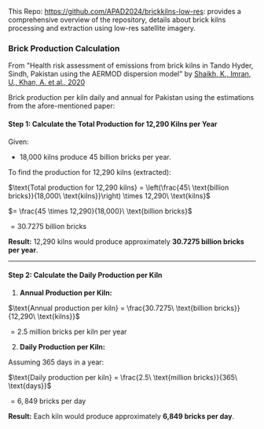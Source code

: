 This Repo: https://github.com/APAD2024/brickkilns-low-res: provides a comprehensive overview of the repository, details about brick kilns processing and extraction using low-res satellite imagery. 

### Brick Production Calculation

From "Health risk assessment of emissions from brick kilns in Tando Hyder, Sindh, Pakistan using the AERMOD dispersion model" by [Shaikh, K., Imran, U., Khan, A. et al., 2020](https://rdcu.be/dQtaj)

Brick production per kiln daily and annual for Pakistan using the estimations from the afore-mentioned paper:

#### Step 1: Calculate the Total Production for 12,290 Kilns per Year

Given:
- 18,000 kilns produce 45 billion bricks per year.

To find the production for 12,290 kilns (extracted):

$\text{Total production for 12,290 kilns} = \left(\frac{45\ \text{billion bricks}}{18,000\ \text{kilns}}\right) \times 12,290\ \text{kilns}$


$= \frac{45 \times 12,290}{18,000}\ \text{billion bricks}$


$= 30.7275\ \text{billion bricks}$

**Result:** 12,290 kilns would produce approximately **30.7275 billion bricks per year**.

---

#### Step 2: Calculate the Daily Production per Kiln

1. **Annual Production per Kiln:**


$\text{Annual production per kiln} = \frac{30.7275\ \text{billion bricks}}{12,290\ \text{kilns}}$


$= 2.5\ \text{million bricks per kiln per year}$

2. **Daily Production per Kiln:**

Assuming 365 days in a year:


$\text{Daily production per kiln} = \frac{2.5\ \text{million bricks}}{365\ \text{days}}$


$= 6,849\ \text{bricks per day}$

**Result:** Each kiln would produce approximately **6,849 bricks per day**.



